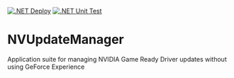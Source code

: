 [![.NET Deploy](https://github.com/terellison/NVUpdateManager/actions/workflows/dotnet-deploy.yml/badge.svg?branch=main)](https://github.com/terellison/NVUpdateManager/actions/workflows/dotnet-deploy.yml)
[![.NET Unit Test](https://github.com/terellison/NVUpdateManager/actions/workflows/dotnet-unit-test.yml/badge.svg?branch=main)](https://github.com/terellison/NVUpdateManager/actions/workflows/dotnet-unit-test.yml)
# NVUpdateManager
Application suite for managing NVIDIA Game Ready Driver updates without using GeForce Experience
